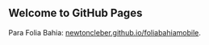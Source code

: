 ## Welcome to GitHub Pages

Para Folia Bahia: [newtoncleber.github.io/foliabahiamobile](https://newtoncleber.github.io/foliabahiamobile).
